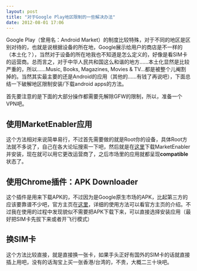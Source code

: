 ```yaml
---
layout: post
title: "对于Google Play地区限制的一些解决办法"
date: 2012-08-01 17:06
---
```

Google Play（曾用名：Android Market）的制度比较特殊，对于不同的地区是区别对待的，也就是说根据设备的所在地，Google展示给用户的商店是不一样的（本土化？），当然对于设备的所在地我也不知道是怎么定义的，好像是看SIM卡的运营商。总而言之，对于中华人民共和国这么和谐的地方……本土化显然是比较严重的，所以……Music, Books, Magazines, Movies & TV...都是被整个儿阉割掉的。当然其实最主要的还是Android的应用（其他的……有钱了再说吧），下面总结一下破解地区限制安装/下载android apps的方法。

首先要注意的是下面的大部分操作都需要先解除GFW的限制，所以，准备一个VPN吧。

## 使用MarketEnabler应用
这个方法相对来说简单易行，不过首先需要做的就是Root你的设备，具体Root方法就不多说了，自己在各大论坛搜索一下吧，然后就是在[这里](http://code.google.com/p/market-enabler/)下载MarketEnabler并安装，现在就可以用它更改运营商了，之后市场里的应用就都呈现**compatible**状态了。

## 使用Chrome插件：APK Downloader
这个插件是用来下载APK的，不过因为是Google原生市场的APK，比起第三方的应该要靠谱不少吧，官方主页在[这里](http://codekiem.com/2012/02/24/apk-downloader/)，详细的使用方法可以看官方主页的介绍。不过我在使用的过程中发现貌似不需要把APK下载下来，可以直接选择安装应用（最好把SIM卡先拔下来或者开飞行模式）

## 换SIM卡
这个方法比较直接，就是直接换一张卡，如果手头正好有国外的SIM卡的话就直接插上用吧，没有的话淘宝上买一张香港/台湾的，不贵，大概二三十块吧。
